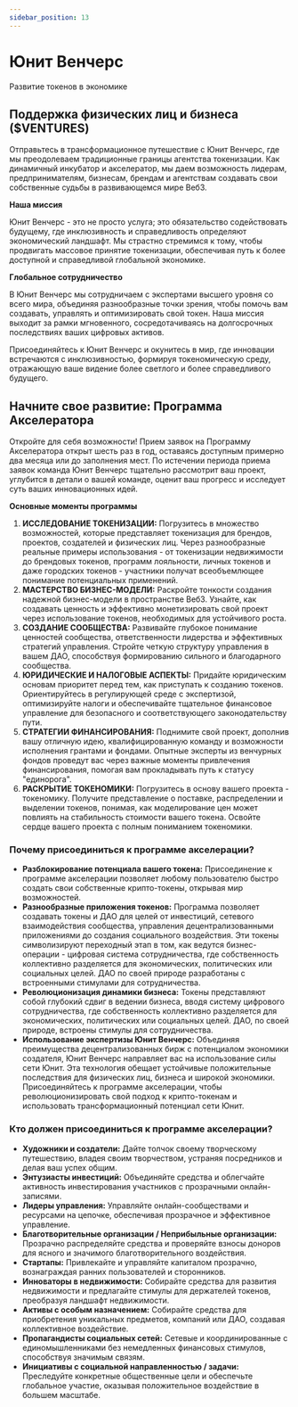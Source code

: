 ```yaml
---
sidebar_position: 13
---
```


# Юнит Венчерс

Развитие токенов в экономике

## Поддержка физических лиц и бизнеса ($VENTURES)

Отправьтесь в трансформационное путешествие с Юнит Венчерс, где мы преодолеваем традиционные границы агентства токенизации. Как динамичный инкубатор и акселератор, мы даем возможность лидерам, предпринимателям, бизнесам, брендам и агентствам создавать свои собственные судьбы в развивающемся мире Веб3.

**Наша миссия**

Юнит Венчерс - это не просто услуга; это обязательство содействовать будущему, где инклюзивность и справедливость определяют экономический ландшафт. Мы страстно стремимся к тому, чтобы продвигать массовое принятие токенизации, обеспечивая путь к более доступной и справедливой глобальной экономике.

**Глобальное сотрудничество**

В Юнит Венчерс мы сотрудничаем с экспертами высшего уровня со всего мира, объединяя разнообразные точки зрения, чтобы помочь вам создавать, управлять и оптимизировать свой токен. Наша миссия выходит за рамки мгновенного, сосредотачиваясь на долгосрочных последствиях ваших цифровых активов.

Присоединяйтесь к Юнит Венчерс и окунитесь в мир, где инновации встречаются с инклюзивностью, формируя токеномическую среду, отражающую ваше видение более светлого и более справедливого будущего.

## Начните свое развитие: Программа Акселератора

Откройте для себя возможности! Прием заявок на Программу Акселератора открыт шесть раз в год, оставаясь доступным примерно два месяца или до заполнения мест. По истечении периода приема заявок команда Юнит Венчерс тщательно рассмотрит ваш проект, углубится в детали о вашей команде, оценит ваш прогресс и исследует суть ваших инновационных идей.

**Основные моменты программы**

1. **ИССЛЕДОВАНИЕ ТОКЕНИЗАЦИИ:** Погрузитесь в множество возможностей, которые представляет токенизация для брендов, проектов, создателей и физических лиц. Через разнообразные реальные примеры использования - от токенизации недвижимости до брендовых токенов, программ лояльности, личных токенов и даже городских токенов - участники получат всеобъемлющее понимание потенциальных применений.
2. **МАСТЕРСТВО БИЗНЕС-МОДЕЛИ:** Раскройте тонкости создания надежной бизнес-модели в пространстве Веб3. Узнайте, как создавать ценность и эффективно монетизировать свой проект через использование токенов, необходимых для устойчивого роста.
3. **СОЗДАНИЕ СООБЩЕСТВА:** Развивайте глубокое понимание ценностей сообщества, ответственности лидерства и эффективных стратегий управления. Стройте четкую структуру управления в вашем ДАО, способствуя формированию сильного и благодарного сообщества.
4. **ЮРИДИЧЕСКИЕ И НАЛОГОВЫЕ АСПЕКТЫ:** Придайте юридическим основам приоритет перед тем, как приступать к созданию токенов. Ориентируйтесь в регулирующей среде с экспертизой, оптимизируйте налоги и обеспечивайте тщательное финансовое управление для безопасного и соответствующего законодательству пути.
5. **СТРАТЕГИИ ФИНАНСИРОВАНИЯ:** Поднимите свой проект, дополнив вашу отличную идею, квалифицированную команду и возможности исполнения грантами и фондами. Опытные эксперты из венчурных фондов проведут вас через важные моменты привлечения финансирования, помогая вам прокладывать путь к статусу "единорога".
6. **РАСКРЫТИЕ ТОКЕНОМИКИ:** Погрузитесь в основу вашего проекта - токеномику. Получите представление о поставке, распределении и выделении токенов, понимая, как моделирование цен может повлиять на стабильность стоимости вашего токена. Освойте сердце вашего проекта с полным пониманием токеномики.

### Почему присоединиться к программе акселерации?

- **Разблокирование потенциала вашего токена:** Присоединение к программе акселерации позволяет любому пользователю быстро создать свои собственные крипто-токены, открывая мир возможностей.
- **Разнообразные приложения токенов:** Программа позволяет создавать токены и ДАО для целей от инвестиций, сетевого взаимодействия сообщества, управления децентрализованными приложениями до создания социального воздействия. Эти токены символизируют переходный этап в том, как ведутся бизнес-операции - цифровая система сотрудничества, где собственность коллективно разделяется для экономических, политических или социальных целей. ДАО по своей природе разработаны с встроенными стимулами для сотрудничества.
- **Революционизация динамики бизнеса:** Токены представляют собой глубокий сдвиг в ведении бизнеса, вводя систему цифрового сотрудничества, где собственность коллективно разделяется для экономических, политических или социальных целей. ДАО, по своей природе, встроены стимулы для сотрудничества.
- **Использование экспертизы Юнит Венчерс:** Объединяя преимущества децентрализованных бирж с потенциалом экономики создателя, Юнит Венчерс направляет вас на использование силы сети Юнит. Эта технология обещает устойчивые положительные последствия для физических лиц, бизнеса и широкой экономики. Присоединяйтесь к программе акселерации, чтобы революционизировать свой подход к крипто-токенам и использовать трансформационный потенциал сети Юнит.

### Кто должен присоединиться к программе акселерации?

- **Художники и создатели:** Дайте толчок своему творческому путешествию, владея своим творчеством, устраняя посредников и делая ваш успех общим.
- **Энтузиасты инвестиций:** Объединяйте средства и облегчайте активность инвестирования участников с прозрачными онлайн-записями.
- **Лидеры управления:** Управляйте онлайн-сообществами и ресурсами на цепочке, обеспечивая прозрачное и эффективное управление.
- **Благотворительные организации / Неприбыльные организации:** Прозрачно распределяйте средства и проверяйте взносы доноров для ясного и значимого благотворительного воздействия.
- **Стартапы:** Привлекайте и управляйте капиталом прозрачно, вознаграждая ранних пользователей и сторонников.
- **Инноваторы в недвижимости:** Собирайте средства для развития недвижимости и предлагайте стимулы для держателей токенов, преобразуя ландшафт недвижимости.
- **Активы с особым назначением:** Собирайте средства для приобретения уникальных предметов, компаний или ДАО, создавая коллективное воздействие.
- **Пропагандисты социальных сетей:** Сетевые и координированные с единомышленниками без немедленных финансовых стимулов, способствуя значимым связям.
- **Инициативы с социальной направленностью / задачи:** Преследуйте конкретные общественные цели и обеспечьте глобальное участие, оказывая положительное воздействие в большем масштабе.
